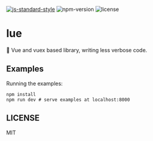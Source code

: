 [![js-standard-style](https://img.shields.io/badge/code%20style-standard-brightgreen.svg)](http://standardjs.com) ![npm-version](https://img.shields.io/npm/v/lue.svg) ![license](https://img.shields.io/npm/l/lue.svg)

# lue
:seedling: Vue and vuex based library, writing less verbose code.

## Examples
Running the examples:

```
npm install
npm run dev # serve examples at localhost:8000
```

## LICENSE
MIT
